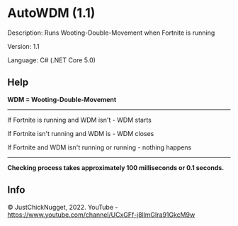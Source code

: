 # AutoWDM (1.1)
Description: Runs Wooting-Double-Movement when Fortnite is running

Version: 1.1

Language: C# (.NET Core 5.0)

## Help
**WDM = Wooting-Double-Movement**

---

If Fortnite is running and WDM isn't - WDM starts

If Fortnite isn't running and WDM is -  WDM closes

If Fortnite and WDM isn't running or running - nothing happens

---

**Checking process takes approximately 100 milliseconds or 0.1 seconds.**

## Info
© JustChickNugget, 2022. YouTube - https://www.youtube.com/channel/UCxGFf-j8llmGIra91GkcM9w
